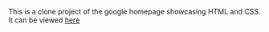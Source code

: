 This is a clone project of the google homepage showcasing HTML and CSS. 
It can be viewed [here](https://thatdudemitch.github.io/google_homepage)
